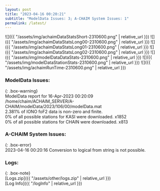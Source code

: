 ```yaml
---
layout: post
title: "2023-04-16 00:20:21"
subtitle: "ModelData Issues: 3; A-CHAIM System Issues: 1"
permalink: /latest/
---
```


![]({{ "/assets/img/achaimDataStatsShort-2310600.png" | relative_url }})
![]({{ "/assets/img/achaimDataStatsLong00-2310600.png" | relative_url }})
![]({{ "/assets/img/achaimDataStatsLong01-2310600.png" | relative_url }})
![]({{ "/assets/img/achaimDataStatsLong02-2310600.png" | relative_url }})
![]({{ "/assets/img/modelDataDataStats-2310600.png" | relative_url }})
![]({{ "/assets/img/modelDataStationStats-2310600.png" | relative_url }})
![]({{ "/assets/img/achaimRunTime-2310600.png" | relative_url }})


### ModelData Issues:  
  
{: .box-warning}  
 ModelData report for 16-Apr-2023 00:20:09   
 /home/chaim/ACHAIM_SERVER/A-CHAIM/modelData/2023/106/00/modelData.mat   
 2.381% of IONO foF2 data is non-zero and finite.   
 0% of all possible stations for KASI were downloaded. x1852   
 0% of all possible stations for CHAIN were downloaded. x813   
  
### A-CHAIM System Issues:  
  
{: .box-error}  
2023-04-16 00:20:16 Conversion to logical from string is not possible.  

### Logs:  
  
{: .box-note}  
[Logs.zip]({{ "/assets/other/logs.zip" | relative_url }})  
[Log Info]({{ "/logInfo" | relative_url }})  
